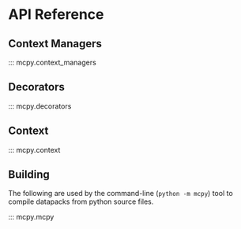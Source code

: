 # API Reference

## Context Managers

::: mcpy.context_managers

## Decorators

::: mcpy.decorators

## Context

::: mcpy.context

## Building

The following are used by the command-line (`python -m mcpy`) tool to compile datapacks from python source files.

::: mcpy.mcpy

